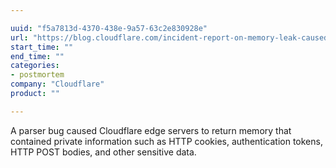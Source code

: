 ```yaml
---

uuid: "f5a7813d-4370-438e-9a57-63c2e830928e"
url: "https://blog.cloudflare.com/incident-report-on-memory-leak-caused-by-cloudflare-parser-bug/"
start_time: ""
end_time: ""
categories:
- postmortem
company: "Cloudflare"
product: ""

---
```


A parser bug caused Cloudflare edge servers to return memory that contained private information such as HTTP cookies, authentication tokens, HTTP POST bodies, and other sensitive data.
